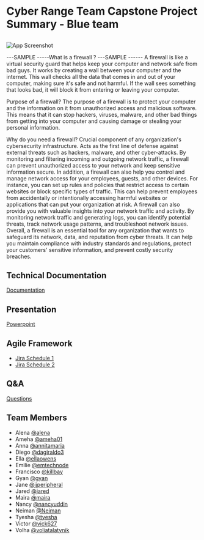 # Cyber Range Team Capstone Project Summary - Blue team  


## 

![App Screenshot](https://asseco.com/files/public/_processed_/csm_Togo_b7ced0b0d4.png)

---SAMPLE -----What is a firewall ?  ---SAMPLE ------
A firewall is like a virtual security guard that helps keep your computer and network safe from bad guys.
It works by creating a wall between your computer and the internet. This wall checks all the data that comes in and out of your computer, making sure it's safe and not harmful. If the wall sees something that looks bad, it will block it from entering or leaving your computer.

Purpose of a firewall? 
The purpose of a firewall is to protect your computer and the information on it from unauthorized access and malicious software. This means that it can stop hackers, viruses, malware, and other bad things from getting into your computer and causing damage or stealing your personal information.

Why do you need a firewall? 
Crucial component of any organization's cybersecurity infrastructure. Acts as the first line of defense against external threats such as hackers, malware, and other cyber-attacks. By monitoring and filtering incoming and outgoing network traffic, a firewall can prevent unauthorized access to your network and keep sensitive information secure.
In addition, a firewall can also help you control and manage network access for your employees, guests, and other devices. For instance, you can set up rules and policies that restrict access to certain websites or block specific types of traffic. This can help prevent employees from accidentally or intentionally accessing harmful websites or applications that can put your organization at risk.
A firewall can also provide you with valuable insights into your network traffic and activity. By monitoring network traffic and generating logs, you can identify potential threats, track network usage patterns, and troubleshoot network issues.
Overall, a firewall is an essential tool for any organization that wants to safeguard its network, data, and reputation from cyber threats. It can help you maintain compliance with industry standards and regulations, protect your customers' sensitive information, and prevent costly security breaches.

## Technical Documentation

[Documentation](https://docs.google.com/document/d/1ufg-lL1YT5Pf72-AifzWMdgNiWTsxnkgHUhVdONpY-c/edit?usp=sharing)

## Presentation

[Powerpoint](https://docs.google.com/presentation/d/18yNWwQrvfefQZUqEECINo0JeCdLnlWzv/edit#slide=id.p1)

## Agile Framework
- [Jira Schedule 1](https://cybersecurityrangeenv.atlassian.net/jira/software/projects/CTRE/boards/1)
- [Jira Schedule 2](https://cybersecurityrangeenv.atlassian.net/jira/software/projects/CTRE/boards/1/backlog)

## Q&A

[Questions](https://docs.google.com/document/d/1-gS53hdiN8ZxduRnXjNI_Sga3Cw74AG0mnnstBYECh4/edit)





## Team Members
- Alena [@alena](https://www.github.com/)
- Ameha [@ameha01](https://github.com/orgs/cybertrainingrange/people/ameha01)
- Anna [@annitamaria](https://github.com/orgs/cybertrainingrange/people/ANNITAMARIA)
- Diego [@dagiraldo3](https://github.com/orgs/cybertrainingrange/people/dagiraldo3)
- Ella [@ellaowens](https://github.com/ellaowens)
- Emilie [@emtechnode](https://github.com/emtechnode)
- Francisco [@killbay](https://github.com/orgs/cybertrainingrange/people/killbay)
- Gyan [@gyan](https://www.github.com/octokatherine)
- Jane [@jjperipheral](https://github.com/jjperipheral)
- Jared [@jared](https://www.github.com/)
- Maira [@maira](https://www.github.com/)
- Nancy [@nancyuddin](https://github.com/nancyuddin)
- Neiman [@Neiman](https://github.com/orgs/cybertrainingrange/people/bull-in-the-heather)
- Tyesha [@tyesha](https://www.github.com/)
- Victor [@vick627](https://github.com/orgs/cybertrainingrange/people/vick627)
- Volha [@voliatalatynik](https://github.com/orgs/cybertrainingrange/people/voliatalatynik)
